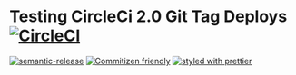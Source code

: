 # Testing CircleCi 2.0 Git Tag Deploys [![CircleCI](https://circleci.com/gh/ethanrubio/circle-ci-test.svg?style=svg)](https://circleci.com/gh/ethanrubio/circle-ci-test)
[![semantic-release](https://img.shields.io/badge/%20%20%F0%9F%93%A6%F0%9F%9A%80-semantic--release-e10079.svg)](https://github.com/semantic-release/semantic-release) 
[![Commitizen friendly](https://img.shields.io/badge/commitizen-friendly-brightgreen.svg)](http://commitizen.github.io/cz-cli/)
[![styled with prettier](https://img.shields.io/badge/styled_with-prettier-ff69b4.svg)](https://github.com/prettier/prettier)